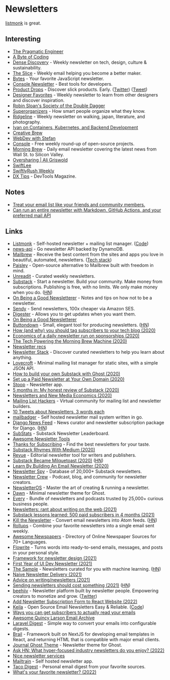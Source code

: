 # Newsletters

[listmonk](https://listmonk.app/) is great.

## Interesting

- [The Pragmatic Engineer](https://www.pragmaticengineer.com/)
- [A Byte of Coding](https://abyteofcoding.com/)
- [Dense Discovery](https://www.densediscovery.com/) - Weekly newsletter on tech, design, culture & sustainability.
- [The Slice](https://theslice.co/) - Weekly email helping you become a better maker.
- [Bytes](https://bytes.dev/) - Your favorite JavaScript newsletter.
- [Console Newsletter](https://console.dev/) - Best tools for developers.
- [Product Drops](https://productdrops.com/) - Discover slick products. Early. ([Twitter](https://twitter.com/productdrops)) ([Tweet](https://twitter.com/toddg777/status/1438164336883556352))
- [Designer Favorites](https://www.designerfavorites.com/) - Weekly newsletter to learn from other designers and discover inspiration.
- [Robin Sloan's Society of the Double Dagger](https://society.robinsloan.com/)
- [Superorganizers](https://every.to/superorganizers) - How smart people organize what they know.
- [Ridgeline](https://craigmod.com/ridgeline/) - Weekly newsletter on walking, japan, literature, and photography.
- [Ivan on Containers, Kubernetes, and Backend Development](https://iximiuz.ck.page/posts)
- [Creative Brew](https://www.creativebrew.io/)
- [WebDev with Stefan](https://www.stefanjudis.com/newsletter/)
- [Console](https://console.substack.com/) - Free weekly round-up of open-source projects.
- [Morning Brew](https://www.morningbrew.com/daily) - Daily email newsletter covering the latest news from Wall St. to Silicon Valley.
- [Oversharing | Ali Griswold](https://oversharing.substack.com/)
- [SwiftLee](https://www.avanderlee.com/)
- [SwiftlyRush Weekly](https://swiftlyrush.curated.co/)
- [DX Tips](https://dx.tips/) - DevTools Magazine.

## Notes

- [Treat your email list like your friends and community members.](https://twitter.com/jhooks/status/1310418061451603968)
- [Can run an entire newsletter with Markdown, GitHub Actions, and your preferred mail API](https://twitter.com/bitandbang/status/1378788692114993156)

## Links

- [Listmonk](https://listmonk.app/) - Self-hosted newsletter + mailing list manager. ([Code](https://github.com/knadh/listmonk))
- [news-api](https://github.com/tj/news-api) - Go newsletter API backed by DynamoDB.
- [Mailbrew](https://mailbrew.com/) - Receive the best content from the sites and apps you love in beautiful, automated, newsletters. ([Tech stack](https://twitter.com/frankdilo/status/1318206157006176258))
- [Paisley](https://github.com/uduakabaci/Paisley) - Open-source alternative to Mailbrew built with freedom in mind.
- [Unreadit](https://unreadit.com/) - Curated weekly newsletters.
- [Substack](https://substack.com/) - Start a newsletter. Build your community. Make money from subscriptions. Publishing is free, with no limits. We only make money when you do. ([HN](https://news.ycombinator.com/item?id=16326411))
- [On Being a Good Newsletterer](https://craigmod.com/essays/on_writing_good_newsletters/) - Notes and tips on how not to be a newsletter.
- [Sendy](https://sendy.co/) - Send newsletters, 100x cheaper via Amazon SES.
- [Digester](https://digester.app/) - Allows you to get updates when you want them.
- [On Being a Good Newsletterer](https://craigmod.com/essays/on_writing_good_newsletters/)
- [Buttondown](https://buttondown.email/) - Small, elegant tool for producing newsletters. ([HN](https://news.ycombinator.com/item?id=31247392))
- [How (and why) you should tag subscribers to your tech blog (2020)](https://monicalent.com/blog/2020/05/04/tag-and-segment-convertkit-hugo-gatsby/)
- [Economics of a daily newsletter run on sponsorships (2020)](https://twitter.com/Harris_Bryan/status/1259426257747488773)
- [The Tech Powering the Morning Brew Machine (2020)](https://medium.com/the-mission/the-tech-powering-the-morning-brew-machine-b7e8cd82121)
- [Newsletter recs](https://twitter.com/SeanJoshuaHQ/status/1262037525960568832)
- [Newsletter Stack](https://newsletterstack.com/) - Discover curated newsletters to help you learn about anything.
- [Lovecroft](https://github.com/thesephist/lovecroft) - Minimal mailing list manager for static sites, with a simple JSON API.
- [How to build your own Substack with Ghost (2020)](https://www.indiehackers.com/post/how-to-build-your-own-substack-with-ghost-9d061b0b79)
- [Set up a Paid Newsletter at Your Own Domain (2020)](https://balajis.com/set-up-a-paid-newsletter-at-your-own-domain/)
- [Stoop](https://stoopinbox.com/) - Newsletter app.
- [5 months in: My honest review of Substack (2020)](https://www.indiehackers.com/post/5-months-in-my-honest-review-of-substack-45bab46aea)
- [Newsletters and New Media Economics (2020)](https://diff.substack.com/p/newsletters-and-new-media-economics)
- [Mailing List Hackers](https://www.mailinglisthackers.com/) - Virtual community for mailing list and newsletter builders.
- [10 Tweets about Newsletters, 3 words each](https://twitter.com/Kamphey/status/1285773961138036742)
- [mailbadger](https://github.com/mailbadger/app) - Self hosted newsletter mail system written in go.
- [Django News Feed](https://github.com/saadmk11/django-newsfeed) - News curator and newsletter subscription package for Django. ([HN](https://news.ycombinator.com/item?id=24389275))
- [SubStats](https://substats.actionably.com/) - Substack Newsletter Leaderboard.
- [Awesome Newsletter Tools](https://github.com/marcelkooi/awesome-newsletter-tools)
- [Thanks for Subscribing](https://www.thanksforsubscribing.app/) - Find the best newsletters for your taste.
- [Substack Rhymes With Medium (2020)](https://napkinmath.substack.com/p/substack-rhymes-with-medium)
- [Revue](https://www.getrevue.co/) - Editorial newsletter tool for writers and publishers.
- [Substack Became Milquetoast (2020)](https://nintil.com/substack-milquetoast) ([HN](https://news.ycombinator.com/item?id=24812887))
- [Learn By Building An Email Newsletter (2020)](https://www.lpalmieri.com/posts/2020-06-21-zero-to-production-2-learn-by-building-an-email-newsletter/)
- [Newsletter Spy](https://newsletterspy.io/) - Database of 20,000+ Substack newsletters.
- [Newsletter Crew](https://newslettercrew.com/) - Podcast, blog, and community for newsletter creators.
- [NewsletterOS](https://newsletteros.com/) - Master the art of creating & running a newsletter.
- [Dawn](https://github.com/TryGhost/Dawn) - Minimal newsletter theme for Ghost.
- [Every](https://every.to/) - Bundle of newsletters and podcasts trusted by 25,000+ curious business people.
- [Newsletters: rant about writing on the web (2021)](https://www.robinrendle.com/essays/newsletters)
- [Substack lessons learned: 500 paid subscribers in 4 months (2021)](https://twitter.com/StockJabber/status/1361428648939696131)
- [Kill the Newsletter](https://kill-the-newsletter.com/) - Convert email newsletters into Atom feeds. ([HN](https://news.ycombinator.com/item?id=26167248))
- [Rollups](https://leavemealone.app/rollups/) - Combine your favorite newsletters into a single email sent weekly.
- [Awesome Newspapers](https://github.com/divkakwani/awesome-newspapers) - Directory of Online Newspaper Sources for 70+ Languages.
- [Flowrite](https://www.flowrite.com/) - Turns words into ready-to-send emails, messages, and posts in your personal style.
- [Framework for newsletter design (2021)](https://twitter.com/HatchKolby/status/1387785746652749829)
- [First Year of UI Dev Newsletter (2021)](https://www.silvestar.codes/articles/first-year-of-ui-dev-newsletter/)
- [The Sample](https://sample.findka.com/) - Newsletters curated for you with machine learning. ([HN](https://news.ycombinator.com/item?id=27664020))
- [Naive Newsletter Delivery (2021)](https://www.lpalmieri.com/posts/naive-newsletter-delivery/)
- [Advice on writing/newsletters (2021)](https://twitter.com/GergelyOrosz/status/1442537833495990278)
- [Sending newsletters should cost something (2021)](https://www.rmhsilva.com/w/blockchain-mail-b-mail/) ([HN](https://news.ycombinator.com/item?id=28758125))
- [beehiiv](https://www.beehiiv.com/) - Newsletter platform built by newsletter people. Empowering creators to monetize and grow. ([Twitter](https://twitter.com/trybeehiiv))
- [Add Newsletter Subscription Form to React Website (2022)](https://pragmaticpineapple.com/add-newsletter-subscription-form-to-react-website/)
- [Keila](https://www.keila.io/) - Open Source Email Newsletters Easy & Reliable. ([Code](https://github.com/pentacent/keila))
- [Ways you can get subscribers to actually read your emails](https://twitter.com/khemaridh/status/1500870776446066689)
- [Awesome Quincy Larson Email Archive](https://github.com/sourabh-joshi/awesome-quincy-larson-emails)
- [Laravel Digest](https://github.com/hmones/laravel-digest) - Simple way to convert your emails into configurable digests.
- [Brail](https://github.com/sinclairnick/brail) - Framework built on NextJS for developing email templates in React, and returning HTML that is compatible with major email clients.
- [Journal Ghost Theme](https://github.com/TryGhost/Journal) - Newsletter theme for Ghost.
- [Ask HN: What hyper-focused industry newsletters do you enjoy? (2022)](https://news.ycombinator.com/item?id=30983517)
- [Nice newsletter services](https://twitter.com/SaraSoueidan/status/1517943394449907712)
- [Mailtrain](https://github.com/Mailtrain-org/mailtrain) - Self hosted newsletter app.
- [Taco Digest](https://tacodigest.com/) - Personal email digest from your favorite sources.
- [What's your favorite newsletter? (2022)](https://twitter.com/heyeaslo/status/1538522004684345344)
